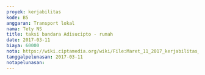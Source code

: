 ```yaml
---
proyek: kerjabilitas
kode: B5
anggaran: Transport lokal
nama: Tety NS
title: taksi bandara Adisucipto - rumah
date: 2017-03-11
biaya: 60000
nota: https://wiki.ciptamedia.org/wiki/File:Maret_11_2017_kerjabilitas_B5_taksi_setia_kawan_tety769.jpg
tanggalpelunasan: 2017-03-11
notapelunasan:
---
```

